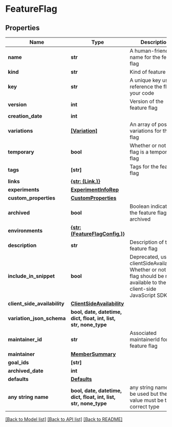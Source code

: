 # FeatureFlag


## Properties
Name | Type | Description | Notes
------------ | ------------- | ------------- | -------------
**name** | **str** | A human-friendly name for the feature flag | 
**kind** | **str** | Kind of feature flag | 
**key** | **str** | A unique key used to reference the flag in your code | 
**version** | **int** | Version of the feature flag | 
**creation_date** | **int** |  | 
**variations** | [**[Variation]**](Variation.md) | An array of possible variations for the flag | 
**temporary** | **bool** | Whether or not the flag is a temporary flag | 
**tags** | **[str]** | Tags for the feature flag | 
**links** | [**{str: (Link,)}**](Link.md) |  | 
**experiments** | [**ExperimentInfoRep**](ExperimentInfoRep.md) |  | 
**custom_properties** | [**CustomProperties**](CustomProperties.md) |  | 
**archived** | **bool** | Boolean indicating if the feature flag is archived | 
**environments** | [**{str: (FeatureFlagConfig,)}**](FeatureFlagConfig.md) |  | 
**description** | **str** | Description of the feature flag | [optional] 
**include_in_snippet** | **bool** | Deprecated, use clientSideAvailability. Whether or not this flag should be made available to the client-side JavaScript SDK | [optional] 
**client_side_availability** | [**ClientSideAvailability**](ClientSideAvailability.md) |  | [optional] 
**variation_json_schema** | **bool, date, datetime, dict, float, int, list, str, none_type** |  | [optional] 
**maintainer_id** | **str** | Associated maintainerId for the feature flag | [optional] 
**maintainer** | [**MemberSummary**](MemberSummary.md) |  | [optional] 
**goal_ids** | **[str]** |  | [optional] 
**archived_date** | **int** |  | [optional] 
**defaults** | [**Defaults**](Defaults.md) |  | [optional] 
**any string name** | **bool, date, datetime, dict, float, int, list, str, none_type** | any string name can be used but the value must be the correct type | [optional]

[[Back to Model list]](../README.md#documentation-for-models) [[Back to API list]](../README.md#documentation-for-api-endpoints) [[Back to README]](../README.md)


